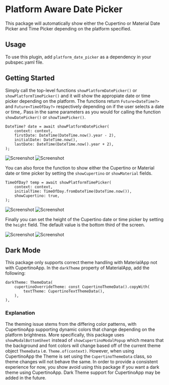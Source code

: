 # Platform Aware Date Picker

This package will automatically show either the Cupertino or Material Date Picker and Time Picker depending on the platform specified.

## Usage

To use this plugin, add `platform_date_picker` as a dependency in your pubspec.yaml file.

## Getting Started

Simply call the top-level functions `showPlatformDatePicker()` or `showPlatformTimePicker()` and it will show the appropiate date or time picker depending on the platform. The functions return `Future<DateTime?>` and `Future<TimeOfDay?>` respectively depending on if the user selects a date or time,. Pass in the same parameters as you would for calling the function `showDatePicker()` or `showTimePicker()`.

```
DateTime? date = await showPlatformDatePicker(
    context: context,
    firstDate: DateTime(DateTime.now().year - 2),
    initialDate: DateTime.now(),
    lastDate: DateTime(DateTime.now().year + 2),
);
```

![Screenshot](images/screen1.png) ![Screenshot](images/screen4.png)

You can also force the function to show either the Cupertino or Material date or time picker by setting the `showCupertino` or `showMaterial` fields.

```
TimeOfDay? temp = await showPlatformTimePicker(
    context: context,
    initialTime: TimeOfDay.fromDateTime(DateTime.now()),
    showCupertino: true,
);
```

![Screenshot](images/screen2.png) ![Screenshot](images/screen5.png)

Finally you can set the height of the Cupertino date or time picker by setting the `height` field. The default value is the bottom third of the screen.

![Screenshot](images/screen3.png) ![Screenshot](images/screen6.png)

## Dark Mode

This package only supports correct theme handling with MaterialApp not with CupertinoApp. In the `darkTheme` property of MaterialApp, add the following:

```
darkTheme: ThemeData(
    cupertinoOverrideTheme: const CupertinoThemeData().copyWith(
        textTheme: CupertinoTextThemeData(),
    ),
),
```

### Explanation

The theming issue stems from the differing color patterns, with CupertinoApp supporting dynamic colors that change depending on the platform brightness. More specifically, this package uses `showModalBottomSheet` instead of `showCupertinoModalPopup` which means that the background and font colors will change based off of the current theme object `ThemeData` i.e. `Theme.of(context)`. However, when using CupertinoApp the Theme is set using the `CupertinoThemeData` class, so theme changes will not behave the same. In order to provide a consistent experience for now, you show avoid using this package if you want a dark theme using CupertinoApp. Dark Theme support for CupertinoApp may be added in the future. 
